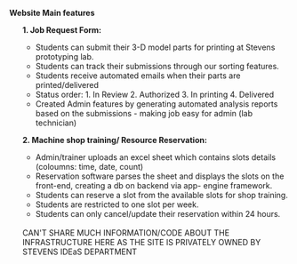   <b>Website Main features </b>
    <ul><b>1. Job Request Form: </b>
        <ul><li>Students can submit their 3-D model parts for printing at Stevens prototyping lab.</li>
            <li>Students can track their submissions through our sorting features.</li>
            <li>Students receive automated emails when their parts are printed/delivered </li>
            <li>Status order: 1. In Review 2. Authorized 3. In printing 4. Delivered</li>
            <li>Created Admin features by generating automated analysis reports based on the submissions - making job easy for admin (lab             technician) </li>
        </ul></ul>
     <ul><b>2. Machine shop training/ Resource Reservation: </b>
      <ul> <li> Admin/trainer uploads an excel sheet which contains slots details (coloumns: time, date, count)</li>
        <li> Reservation software parses the sheet and displays the slots on the front-end, creating a db on backend via app-           engine framework.</li>
       <li>Students can reserve a slot from the available slots for shop training.</li>
        <li>Students are restricted to one slot per week.</li>
        <li>Students can only cancel/update their reservation within 24 hours.</li>
        </ul><br>
CAN'T SHARE MUCH INFORMATION/CODE ABOUT THE INFRASTRUCTURE HERE AS THE SITE IS PRIVATELY OWNED BY STEVENS IDEaS DEPARTMENT
